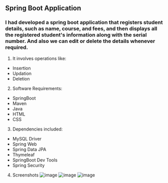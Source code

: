 ## Spring Boot Application
### I had developed a spring boot application that registers student details, such as name, course, and fees, and then displays all the registered student's information along with the serial number. And also we can edit or delete the details whenever required.
1. It involves operations like:
- Insertion
- Updation
- Deletion
2. Software Requirements:
- SpringBoot
- Maven
- Java
- HTML
- CSS
3. Dependencies included:
- MySQL Driver
- Spring Web
- Spring Data JPA
- Thymeleaf
- SpringBoot Dev Tools
- Spring Security
4. Screenshots
![image](https://user-images.githubusercontent.com/80443905/203972480-cbea0790-420c-433a-9b37-1d269493c748.png)
![image](https://user-images.githubusercontent.com/80443905/203972513-33936ccc-6359-4f59-bb5d-ff11bd48c8f5.png)
![image](https://user-images.githubusercontent.com/80443905/203972581-e6412665-8d6a-4f43-92af-0610da43b138.png)

